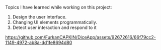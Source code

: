 Topics I have learned while working on this project:

1. Design the user interface.
2. Changing UI elements programmatically.
3. Detect user interaction and respond to it 

https://github.com/FurkanCAPKIN/DiceApp/assets/92672616/66f79cc2-1149-4972-ab8a-dd1fe8694d80
